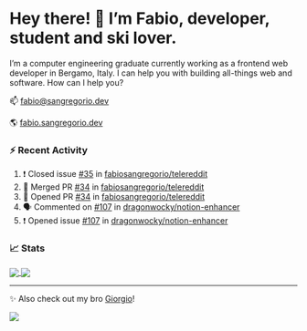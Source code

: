 # Hey there! 👋 I’m Fabio, developer, student and ski lover.

I’m a computer engineering graduate currently working as a frontend web developer in Bergamo, Italy. I can help you with building all-things web and software.
How can I help you?

📫 [fabio@sangregorio.dev](mailto:fabio@sangregorio.dev)

🌎 [fabio.sangregorio.dev](https://fabio.sangregorio.dev)


### :zap: Recent Activity

<!--START_SECTION:activity-->
1. ❗️ Closed issue [#35](https://github.com/fabiosangregorio/telereddit/issues/35) in [fabiosangregorio/telereddit](https://github.com/fabiosangregorio/telereddit)
2. 🎉 Merged PR [#34](https://github.com/fabiosangregorio/telereddit/pull/34) in [fabiosangregorio/telereddit](https://github.com/fabiosangregorio/telereddit)
3. 💪 Opened PR [#34](https://github.com/fabiosangregorio/telereddit/pull/34) in [fabiosangregorio/telereddit](https://github.com/fabiosangregorio/telereddit)
4. 🗣 Commented on [#107](https://github.com/dragonwocky/notion-enhancer/issues/107) in [dragonwocky/notion-enhancer](https://github.com/dragonwocky/notion-enhancer)
5. ❗️ Opened issue [#107](https://github.com/dragonwocky/notion-enhancer/issues/107) in [dragonwocky/notion-enhancer](https://github.com/dragonwocky/notion-enhancer)
<!--END_SECTION:activity-->


### 📈 Stats


<a href="https://github.com/fabiosangregorio">
  <img align="center" src="https://github-readme-stats.vercel.app/api/top-langs/?username=fabiosangregorio&layout=compact&title_color=24292e&bg_color=ffffff" />
</a>
<a href="https://github.com/fabiosangregorio">
  <img align="center" src="https://github-readme-stats.vercel.app/api?username=fabiosangregorio&show_icons=true&theme=graywhite&count_private=true&hide_rank=true&include_all_commits=true&bg_color=ffffff&hide=stars" />
</a>

<!--
**jamesgeorge007/jamesgeorge007** is a ✨ _special_ ✨ repository because its `README.md` (this file) appears on your GitHub profile.

Here are some ideas to get you started:

- 🌱 I’m currently learning ...
- 👯 I’m looking to collaborate on ...
- 🤔 I’m looking for help with ...
- 💬 Ask me about ...
- 😄 Pronouns: ...
- ⚡ Fun fact: ...
-->

---
✨ Also check out my bro [Giorgio](https://github.com/GiorgioBertolotti)!

![](https://komarev.com/ghpvc/?username=fabiosangregorio)
